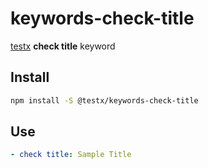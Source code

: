 # keywords-check-title

[testx](http://testx.io) **check title** keyword

## Install

```sh
npm install -S @testx/keywords-check-title
```

## Use

```yaml
- check title: Sample Title
```
